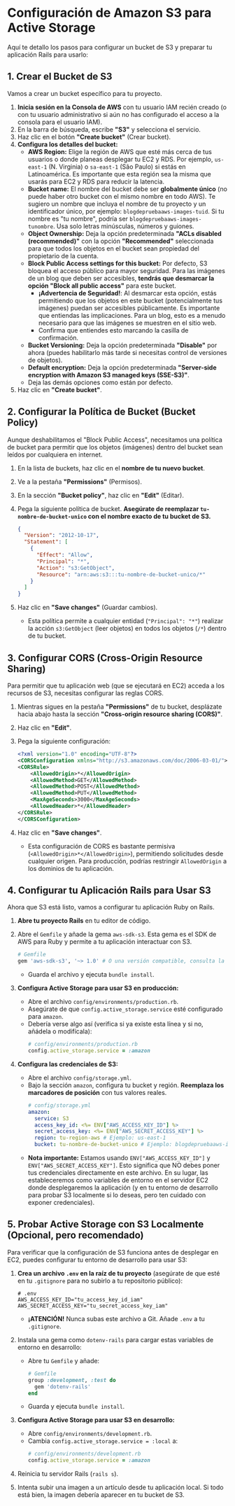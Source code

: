 # Configuración de Amazon S3 para Active Storage

Aquí te detallo los pasos para configurar un bucket de S3 y preparar tu aplicación Rails para usarlo:

## 1. Crear el Bucket de S3

Vamos a crear un bucket específico para tu proyecto.

1. **Inicia sesión en la Consola de AWS** con tu usuario IAM recién creado (o con tu usuario administrativo si aún no has configurado el acceso a la consola para el usuario IAM).
2. En la barra de búsqueda, escribe **"S3"** y selecciona el servicio.
3. Haz clic en el botón **"Create bucket"** (Crear bucket).
4. **Configura los detalles del bucket:**
   - **AWS Region:** Elige la región de AWS que esté más cerca de tus usuarios o donde planeas desplegar tu EC2 y RDS. Por ejemplo, `us-east-1` (N. Virginia) o `sa-east-1` (São Paulo) si estás en Latinoamérica. Es importante que esta región sea la misma que usarás para EC2 y RDS para reducir la latencia.
   - **Bucket name:** El nombre del bucket debe ser **globalmente único** (no puede haber otro bucket con el mismo nombre en todo AWS). Te sugiero un nombre que incluya el nombre de tu proyecto y un identificador único, por ejemplo: `blogdepruebaaws-images-tuid`. Si tu nombre es "tu nombre", podría ser `blogdepruebaaws-images-tunombre`. Usa solo letras minúsculas, números y guiones.
   - **Object Ownership:** Deja la opción predeterminada **"ACLs disabled (recommended)"** con la opción **"Recommended"** seleccionada para que todos los objetos en el bucket sean propiedad del propietario de la cuenta.
   - **Block Public Access settings for this bucket:** Por defecto, S3 bloquea el acceso público para mayor seguridad. Para las imágenes de un blog que deben ser accesibles, **tendrás que desmarcar la opción "Block all public access"** para este bucket.
     - **¡Advertencia de Seguridad\!**: Al desmarcar esta opción, estás permitiendo que los objetos en este bucket (potencialmente tus imágenes) puedan ser accesibles públicamente. Es importante que entiendas las implicaciones. Para un blog, esto es a menudo necesario para que las imágenes se muestren en el sitio web.
     - Confirma que entiendes esto marcando la casilla de confirmación.
   - **Bucket Versioning:** Deja la opción predeterminada **"Disable"** por ahora (puedes habilitarlo más tarde si necesitas control de versiones de objetos).
   - **Default encryption:** Deja la opción predeterminada **"Server-side encryption with Amazon S3 managed keys (SSE-S3)"**.
   - Deja las demás opciones como están por defecto.
5. Haz clic en **"Create bucket"**.

## 2. Configurar la Política de Bucket (Bucket Policy)

Aunque deshabilitamos el "Block Public Access", necesitamos una política de bucket para permitir que los objetos (imágenes) dentro del bucket sean leídos por cualquiera en internet.

1. En la lista de buckets, haz clic en el **nombre de tu nuevo bucket**.

2. Ve a la pestaña **"Permissions"** (Permisos).

3. En la sección **"Bucket policy"**, haz clic en **"Edit"** (Editar).

4. Pega la siguiente política de bucket. **Asegúrate de reemplazar `tu-nombre-de-bucket-unico` con el nombre exacto de tu bucket de S3.**

   ```json
   {
     "Version": "2012-10-17",
     "Statement": [
       {
         "Effect": "Allow",
         "Principal": "*",
         "Action": "s3:GetObject",
         "Resource": "arn:aws:s3:::tu-nombre-de-bucket-unico/*"
       }
     ]
   }
   ```

5. Haz clic en **"Save changes"** (Guardar cambios).

   - Esta política permite a cualquier entidad (`"Principal": "*"`) realizar la acción `s3:GetObject` (leer objetos) en todos los objetos (`/*`) dentro de tu bucket.

## 3. Configurar CORS (Cross-Origin Resource Sharing)

Para permitir que tu aplicación web (que se ejecutará en EC2) acceda a los recursos de S3, necesitas configurar las reglas CORS.

1. Mientras sigues en la pestaña **"Permissions"** de tu bucket, desplázate hacia abajo hasta la sección **"Cross-origin resource sharing (CORS)"**.

2. Haz clic en **"Edit"**.

3. Pega la siguiente configuración:

   ```xml
   <?xml version="1.0" encoding="UTF-8"?>
   <CORSConfiguration xmlns="http://s3.amazonaws.com/doc/2006-03-01/">
   <CORSRule>
       <AllowedOrigin>*</AllowedOrigin>
       <AllowedMethod>GET</AllowedMethod>
       <AllowedMethod>POST</AllowedMethod>
       <AllowedMethod>PUT</AllowedMethod>
       <MaxAgeSeconds>3000</MaxAgeSeconds>
       <AllowedHeader>*</AllowedHeader>
   </CORSRule>
   </CORSConfiguration>
   ```

4. Haz clic en **"Save changes"**.

   - Esta configuración de CORS es bastante permisiva (`<AllowedOrigin>*</AllowedOrigin>`), permitiendo solicitudes desde cualquier origen. Para producción, podrías restringir `AllowedOrigin` a los dominios de tu aplicación.

## 4. Configurar tu Aplicación Rails para Usar S3

Ahora que S3 está listo, vamos a configurar tu aplicación Ruby on Rails.

1. **Abre tu proyecto Rails** en tu editor de código.

2. Abre el `Gemfile` y añade la gema `aws-sdk-s3`. Esta gema es el SDK de AWS para Ruby y permite a tu aplicación interactuar con S3.

   ```ruby
   # Gemfile
   gem 'aws-sdk-s3', '~> 1.0' # O una versión compatible, consulta la documentación si es necesario
   ```

   - Guarda el archivo y ejecuta `bundle install`.

3. **Configura Active Storage para usar S3 en producción:**

   - Abre el archivo `config/environments/production.rb`.
   - Asegúrate de que `config.active_storage.service` esté configurado para `amazon`.
   - Debería verse algo así (verifica si ya existe esta línea y si no, añádela o modifícala):
     ```ruby
     # config/environments/production.rb
     config.active_storage.service = :amazon
     ```

4. **Configura las credenciales de S3:**

   - Abre el archivo `config/storage.yml`.
   - Bajo la sección `amazon`, configura tu bucket y región. **Reemplaza los marcadores de posición** con tus valores reales.
     ```yaml
     # config/storage.yml
     amazon:
       service: S3
       access_key_id: <%= ENV["AWS_ACCESS_KEY_ID"] %>
       secret_access_key: <%= ENV["AWS_SECRET_ACCESS_KEY"] %>
       region: tu-region-aws # Ejemplo: us-east-1
       bucket: tu-nombre-de-bucket-unico # Ejemplo: blogdepruebaaws-images-tunombre
     ```
   - **Nota importante:** Estamos usando `ENV["AWS_ACCESS_KEY_ID"]` y `ENV["AWS_SECRET_ACCESS_KEY"]`. Esto significa que NO debes poner tus credenciales directamente en este archivo. En su lugar, las estableceremos como variables de entorno en el servidor EC2 donde desplegaremos la aplicación (y en tu entorno de desarrollo para probar S3 localmente si lo deseas, pero ten cuidado con exponer credenciales).

## 5. Probar Active Storage con S3 Localmente (Opcional, pero recomendado)

Para verificar que la configuración de S3 funciona antes de desplegar en EC2, puedes configurar tu entorno de desarrollo para usar S3:

1. **Crea un archivo `.env` en la raíz de tu proyecto** (asegúrate de que esté en tu `.gitignore` para no subirlo a tu repositorio público):

   ```
   # .env
   AWS_ACCESS_KEY_ID="tu_access_key_id_iam"
   AWS_SECRET_ACCESS_KEY="tu_secret_access_key_iam"
   ```

   - **¡ATENCIÓN\!** Nunca subas este archivo a Git. Añade `.env` a tu `.gitignore`.

2. Instala una gema como `dotenv-rails` para cargar estas variables de entorno en desarrollo:

   - Abre tu `Gemfile` y añade:
     ```ruby
     # Gemfile
     group :development, :test do
       gem 'dotenv-rails'
     end
     ```
   - Guarda y ejecuta `bundle install`.

3. **Configura Active Storage para usar S3 en desarrollo:**

   - Abre `config/environments/development.rb`.
   - Cambia `config.active_storage.service = :local` a:
     ```ruby
     # config/environments/development.rb
     config.active_storage.service = :amazon
     ```

4. Reinicia tu servidor Rails (`rails s`).

5. Intenta subir una imagen a un artículo desde tu aplicación local. Si todo está bien, la imagen debería aparecer en tu bucket de S3.
